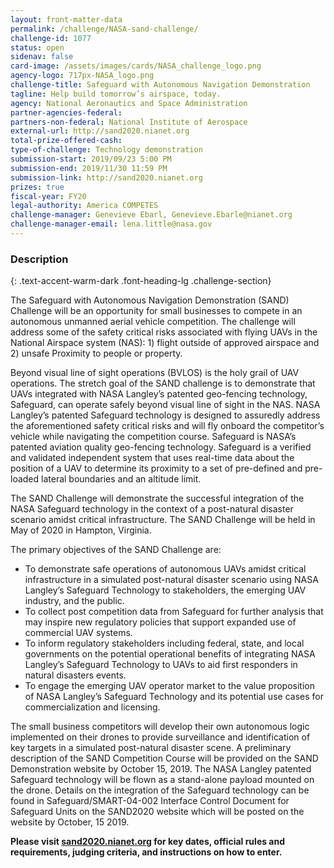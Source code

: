 ```yaml
---
layout: front-matter-data
permalink: /challenge/NASA-sand-challenge/
challenge-id: 1077
status: open
sidenav: false 
card-image: /assets/images/cards/NASA_challenge_logo.png
agency-logo: 717px-NASA_logo.png
challenge-title: Safeguard with Autonomous Navigation Demonstration
tagline: Help build tomorrow’s airspace, today.
agency: National Aeronautics and Space Administration
partner-agencies-federal: 
partners-non-federal: National Institute of Aerospace
external-url: http://sand2020.nianet.org
total-prize-offered-cash:
type-of-challenge: Technology demonstration
submission-start: 2019/09/23 5:00 PM
submission-end: 2019/11/30 11:59 PM
submission-link: http://sand2020.nianet.org 
prizes: true
fiscal-year: FY20
legal-authority: America COMPETES
challenge-manager: Genevieve Ebarl, Genevieve.Ebarle@nianet.org
challenge-manager-email: lena.little@nasa.gov
---
```




<!-- Description start -->
### Description
{: .text-accent-warm-dark .font-heading-lg .challenge-section}

<p>The Safeguard with Autonomous Navigation Demonstration (SAND) Challenge will be an opportunity for small businesses to compete in an autonomous unmanned aerial vehicle competition. The challenge will address some of the safety critical risks associated with flying UAVs in the National Airspace system (NAS): 1) flight outside of approved airspace and 2) unsafe Proximity to people or property.</p>
<p>Beyond visual line of sight operations (BVLOS) is the holy grail of UAV operations. The stretch goal of the SAND challenge is to demonstrate that UAVs integrated with NASA Langley’s patented geo-fencing technology, Safeguard, can operate safely beyond visual line of sight in the NAS. NASA Langley’s patented Safeguard technology is designed to assuredly address the aforementioned safety critical risks and will fly onboard the competitor’s vehicle while navigating the competition course. Safeguard is NASA’s patented aviation quality geo-fencing technology. Safeguard is a verified and validated independent system that uses real-time data about the position of a UAV to determine its proximity to a set of pre-defined and pre-loaded lateral boundaries and an altitude limit.</p> 
<p>The SAND Challenge will demonstrate the successful integration of the NASA Safeguard technology in the context of a post-natural disaster scenario amidst critical infrastructure. The SAND Challenge will be held in May of 2020 in Hampton, Virginia.</p>
<p>The primary objectives of the SAND Challenge are:</p>
<ul>
<li>To demonstrate safe operations of autonomous UAVs amidst critical infrastructure in a simulated post-natural disaster scenario using NASA Langley’s Safeguard Technology to stakeholders, the emerging UAV industry, and the public.</li>
<li>To collect post competition data from Safeguard for further analysis that may inspire new regulatory policies that support expanded use of commercial UAV systems.</li>
<li>To inform regulatory stakeholders including federal, state, and local governments on the potential operational benefits of integrating NASA Langley’s Safeguard Technology to UAVs to aid first responders in natural disasters events.</li>
<li>To engage the emerging UAV operator market to the value proposition of NASA Langley’s Safeguard Technology and its potential use cases for commercialization and licensing.</li>
</ul>
<p>The small business competitors will develop their own autonomous logic implemented on their drones to provide surveillance and identification of key targets in a simulated post-natural disaster scene. A preliminary description of the SAND Competition Course will be provided on the SAND Demonstration website by October 15, 2019. The NASA Langley patented Safeguard technology will be flown as a stand-alone payload mounted on the drone. Details on the integration of the Safeguard technology can be found in Safeguard/SMART-04-002 Interface Control Document for Safeguard Units on the SAND2020 website which will be posted on the website by October, 15 2019.</p>
<p><strong>Please visit <a href="http://sand2020.nianet.org" target="_blank" rel="noopener">sand2020.nianet.org</a> for key dates, official rules and requirements, judging criteria, and instructions on how to enter.</strong></p>

